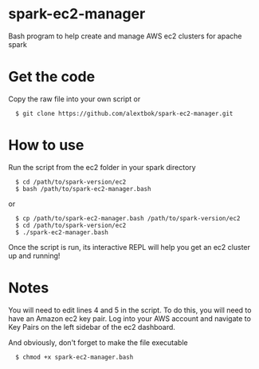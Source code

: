 spark-ec2-manager
=================

Bash program to help create and manage AWS ec2 clusters for apache spark


Get the code
==============

Copy the raw file into your own script or
```
  $ git clone https://github.com/alextbok/spark-ec2-manager.git
```

How to use
===============
Run the script from the ec2 folder in your spark directory
```
  $ cd /path/to/spark-version/ec2
  $ bash /path/to/spark-ec2-manager.bash
```
or
```
  $ cp /path/to/spark-ec2-manager.bash /path/to/spark-version/ec2
  $ cd /path/to/spark-version/ec2
  $ ./spark-ec2-manager.bash
```

Once the script is run, its interactive REPL will help you get an ec2 cluster up and running!


Notes
=======
You will need to edit lines 4 and 5 in the script. To do this, you will need to have an Amazon ec2 key pair.
Log into your AWS account and navigate to Key Pairs on the left sidebar of the ec2 dashboard.

And obviously, don't forget to make the file executable
```
  $ chmod +x spark-ec2-manager.bash
```
